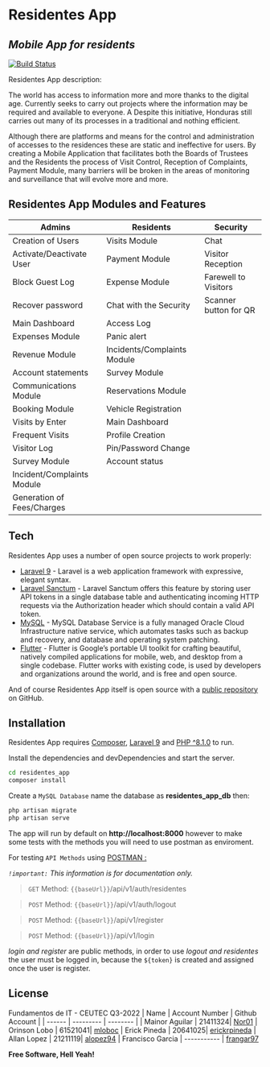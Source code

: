 # Residentes App
## _Mobile App for residents_

[![Build Status](https://travis-ci.org/joemccann/dillinger.svg?branch=master)](https://github.com/Nor01/residentes_app.git)

Residentes App description:

The world has access to information more and more thanks to the digital age. Currently seeks to carry out projects where the information may be required and available to everyone. A Despite this initiative, Honduras still carries out many of its processes in a traditional and nothing efficient. 

Although there are platforms and means for the control and administration of accesses to the residences these are static and ineffective for users. By creating a Mobile Application that facilitates both the Boards of Trustees and the Residents the process of Visit Control, Reception of Complaints, Payment Module, many barriers will be broken in the areas of monitoring and surveillance that will evolve more and more.

## Residentes App Modules and Features

| Admins | Residents | Security |
| ------ | --------- | -------- | 
| Creation of Users | Visits Module | Chat
| Activate/Deactivate User | Payment Module | Visitor Reception
| Block Guest Log | Expense Module | Farewell to Visitors
| Recover password | Chat with the Security | Scanner button for QR
| Main Dashboard | Access Log |
| Expenses Module | Panic alert |
| Revenue Module | Incidents/Complaints Module |
| Account statements | Survey Module |
| Communications Module | Reservations Module |
| Booking Module | Vehicle Registration |
| Visits by Enter | Main Dashboard |
| Frequent Visits | Profile Creation |
| Visitor Log | Pin/Password Change |
| Survey Module | Account status |
| Incident/Complaints Module |
| Generation of Fees/Charges |

## Tech

Residentes App uses a number of open source projects to work properly:

- [Laravel 9](https://laravel.com/docs/9.x) - Laravel is a web application framework with expressive, elegant syntax.
- [Laravel Sanctum](https://laravel.com/docs/9.x/sanctum) - Laravel Sanctum offers this feature by storing user API tokens in a single database table and authenticating incoming HTTP requests via the Authorization header which should contain a valid API token.
- [MySQL](https://docs.oracle.com/en-us/iaas/mysql-database/doc/getting-started.html) - MySQL Database Service is a fully managed Oracle Cloud Infrastructure native service, which automates tasks such as backup and recovery, and database and operating system patching.
- [Flutter](https://docs.flutter.dev/) - Flutter is Google’s portable UI toolkit for crafting beautiful, natively compiled applications for mobile, web, and desktop from a single codebase. Flutter works with existing code, is used by developers and organizations around the world, and is free and open source.

And of course Residentes App itself is open source with a [public repository](https://github.com/Nor01/residentes_app) on GitHub.

## Installation

Residentes App requires [Composer](https://getcomposer.org/doc/00-intro.md#system-requirements), [Laravel 9](https://laravel.com/docs/9.x) and [PHP ^8.1.0](https://www.php.net/releases/8.1/en.php) to run.

Install the dependencies and devDependencies and start the server.

```sh
cd residentes_app
composer install
```

Create a `MySQL Database` name the database as **residentes_app_db** then:
```sh
php artisan migrate
php artisan serve
```
The app will run by default on **http://localhost:8000** however to make some tests with the methods you will need to use postman as enviroment.

For testing `API Methods` using [POSTMAN :](https://www.postman.com/)

*`!important:` This information is for documentation only.*

> `GET` Method: `{{baseUrl}}`/api/v1/auth/residentes

> `POST` Method: `{{baseUrl}}`/api/v1/auth/logout

> `POST` Method: `{{baseUrl}}`/api/v1/register

> `POST` Method: `{{baseUrl}}`/api/v1/login

*login and register* are public methods, in order to use *logout and residentes* the user must be logged in, because the `${token}` is created and assigned once the user is register.

## License

Fundamentos de IT - CEUTEC Q3-2022
| Name | Account Number | Github Account |
| ------ | --------- | -------- | 
| Mainor Aguilar | 21411324| [Nor01](https://github.com/Nor01)
| Orinson Lobo | 61521041| [mloboc](https://github.com/mloboc)
| Erick Pineda | 20641025| [erickrpineda](https://github.com/erickrpineda)
| Allan Lopez | 21211119| [alopez94](https://github.com/alopez94)
| Francisco Garcia | ----------- | [frangar97](https://github.com/frangar97)

**Free Software, Hell Yeah!**
